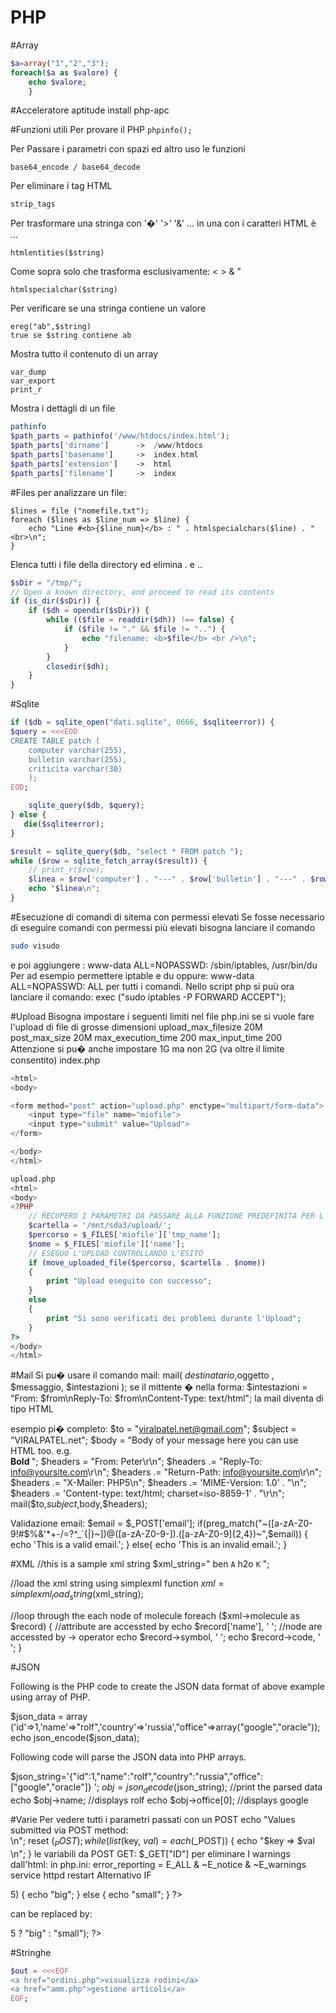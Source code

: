PHP
===
#Array
```php
$a=array("1","2","3");
foreach($a as $valore) {
	echo $valore;
	}
```		
#Acceleratore
    aptitude install php-apc

#Funzioni utili
Per provare il PHP ```phpinfo(); ```

Per Passare i parametri con spazi ed altro uso le funzioni

    base64_encode / base64_decode
Per eliminare i tag HTML

    strip_tags 
Per trasformare una stringa con '�' '>' '&' ... in una con i caratteri HTML &egrave; ...

    htmlentities($string)
Come sopra solo che trasforma esclusivamente: < > & " 

    htmlspecialchar($string)
Per verificare se una stringa contiene un valore

    ereg("ab",$string)
    true se $string contiene ab
Mostra tutto il contenuto di un array

    var_dump		
    var_export
    print_r		
Mostra i dettagli di un file
```php
pathinfo
$path_parts = pathinfo('/www/htdocs/index.html');
$path_parts['dirname']	 	-> 	/www/htdocs
$path_parts['basename'] 	-> 	index.html
$path_parts['extension'] 	-> 	html
$path_parts['filename'] 	-> 	index
```
#Files
per analizzare un file:

    $lines = file ("nomefile.txt");
    foreach ($lines as $line_num => $line) {
        echo "Line #<b>{$line_num}</b> : " . htmlspecialchars($line) . "<br>\n";
    }

Elenca tutti i file della directory ed elimina . e ..
```php
$sDir = "/tmp/";
// Open a known directory, and proceed to read its contents
if (is_dir($sDir)) {
	if ($dh = opendir($sDir)) {
		while (($file = readdir($dh)) !== false) {
			if ($file != "." && $file != "..") {
				echo "filename: <b>$file</b> <br />\n";
			} 
		}
		closedir($dh);
	}
}
```

#Sqlite
```php
if ($db = sqlite_open("dati.sqlite", 0666, $sqliteerror)) {
$query = <<<EOD
CREATE TABLE patch (
	computer varchar(255), 
	bulletin varchar(255),
	criticita varchar(30)
	);
EOD;

	sqlite_query($db, $query);
} else {
   die($sqliteerror);
}

$result = sqlite_query($db, "select * FROM patch ");
while ($row = sqlite_fetch_array($result)) {
	// print_r($row);
	$linea = $row['computer'] . "---" . $row['bulletin'] . "---" . $row['criticita']."+++" ;
 	echo "$linea\n";
}
```

#Esecuzione di comandi di sitema con permessi elevati
Se fosse necessario di eseguire comandi con permessi più elevati bisogna lanciare il comando
```bash
sudo visudo 
```
e poi aggiungere :
www-data ALL=NOPASSWD: /sbin/iptables, /usr/bin/du
Per ad esempio permettere iptable e du
oppure:
www-data ALL=NOPASSWD: ALL
per tutti i comandi.
Nello script php si puù ora lanciare il comando:
exec ("sudo iptables -P FORWARD ACCEPT");

#Upload
Bisogna impostare i seguenti limiti nel file php.ini se si vuole fare l'upload di file di grosse dimensioni
upload_max_filesize 20M
post_max_size 20M
max_execution_time 200
max_input_time 200
Attenzione si pu� anche impostare 1G ma non 2G (va oltre il limite consentito)
index.php
```php
<html>
<body>

<form method="post" action="upload.php" enctype="multipart/form-data">
    <input type="file" name="miofile">
    <input type="submit" value="Upload">
</form>

</body>
</html>

upload.php
<html>
<body>
<?PHP
    // RECUPERO I PARAMETRI DA PASSARE ALLA FUNZIONE PREDEFINITA PER L'UPLOAD
    $cartella = '/mnt/sda3/upload/';
    $percorso = $_FILES['miofile']['tmp_name'];
    $nome = $_FILES['miofile']['name'];
    // ESEGUO L'UPLOAD CONTROLLANDO L'ESITO
    if (move_uploaded_file($percorso, $cartella . $nome))
    {
        print "Upload eseguito con successo";
    }
    else
    {
        print "Si sono verificati dei problemi durante l'Upload";
    }
?>
</body>
</html>
```
#Mail
Si pu� usare il comando mail:
mail( $destinatario,$oggetto , $messaggio, $intestazioni );
se il mittente � nella forma:
$intestazioni = "From: $from\nReply-To: $from\nContent-Type: text/html";
la mail diventa di tipo HTML

esempio pi� completo:
$to = "viralpatel.net@gmail.com";
$subject = "VIRALPATEL.net";
$body = "Body of your message here you can use HTML too. e.g. <br> <b> Bold </b>";
$headers = "From: Peter\r\n";
$headers .= "Reply-To: info@yoursite.com\r\n";
$headers .= "Return-Path: info@yoursite.com\r\n";
$headers .= "X-Mailer: PHP5\n";
$headers .= 'MIME-Version: 1.0' . "\n";
$headers .= 'Content-type: text/html; charset=iso-8859-1' . "\r\n";
mail($to,$subject,$body,$headers);

Validazione email:
$email = $_POST['email'];
if(preg_match("~([a-zA-Z0-9!#$%&amp;'*+-/=?^_`{|}~])@([a-zA-Z0-9-]).([a-zA-Z0-9]{2,4})~",$email)) {
	echo 'This is a valid email.';
} else{
	echo 'This is an invalid email.';
} 

#XML
//this is a sample xml string
$xml_string="<?xml version='1.0'?>
<moleculedb>
    <molecule name='Benzine'>
        <symbol>ben</symbol>
        <code>A</code>
    </molecule>
    <molecule name='Water'>
        <symbol>h2o</symbol>
        <code>K</code>
    </molecule>
</moleculedb>";

//load the xml string using simplexml function
$xml = simplexml_load_string($xml_string);

//loop through the each node of molecule
foreach ($xml->molecule as $record)
{
   //attribute are accessted by
   echo $record['name'], '  ';
   //node are accessted by -> operator
   echo $record->symbol, '  ';
   echo $record->code, '<br />';
}


#JSON


Following is the PHP code to create the JSON data format of above example using array of PHP.

$json_data = array ('id'=>1,'name'=>"rolf",'country'=>'russia',"office"=>array("google","oracle"));
echo json_encode($json_data);

Following code will parse the JSON data into PHP arrays.

$json_string='{"id":1,"name":"rolf","country":"russia","office":["google","oracle"]} ';
$obj=json_decode($json_string);
//print the parsed data
echo $obj->name; //displays rolf
echo $obj->office[0]; //displays google

#Varie
Per vedere tutti i parametri passati con un POST
echo "Values submitted via POST method:<br />\n";
reset ($_POST);
while (list ($key, $val) = each ($_POST)) {
    echo "$key => $val<br />\n";
}
le variabili da POST GET:
$_GET["ID"]
per eliminare I warnings dall'html: in php.ini:
	error_reporting = E_ALL & ~E_notice & ~E_warnings
service httpd restart
Alternativo IF
<?php
if ($a > 5) {
   echo "big";
} else {
   echo "small";
}
?>
can be replaced by:
<?php
echo ($a > 5 ? "big" : "small");
?>

#Stringhe
```php
$out = <<<EOF
<a href="ordini.php">visualizza rodini</a>
<a href="amm.php">gestione articoli</a>
EOF;
```

